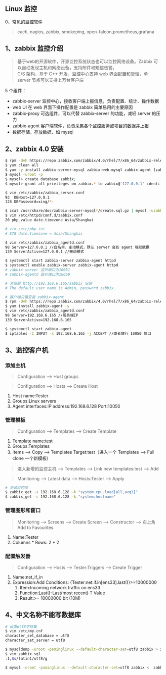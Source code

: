 ## Linux 监控
0、常见的监控软件
> cacti, nagios, zabbix, smokeping, open-falcon,prometheus,grafana 

## 1、zabbix 监控介绍
> 基于web的开源软件，开源监控系统状态也可以监控网络设备。Zabbix 可以自动发现主机和网络设备，支持邮件和短信告警。  
> C/S 架构，基于 C++ 开发，监控中心支持 web 界面配置和管理，单 server 节点可以支持上万台客户端

5 个组件：
- zabbix-server 监控中心，接收客户端上报信息，负责配置、统计、操作数据
- web UI 在 web 界面下操作配置是 zabbix 简单易用的主要原因
- zabbix-proxy 可选组件，可以代替 zabbix-server 的功能，减轻 server 的压力
- zabbix-agent 客户端软件，负责采集各个监控服务或项目的数据并上报
- 数据存储，存放数据，如 mysql

## 2、zabbix 4.0 安装
```bash
$ rpm -Uvh https://repo.zabbix.com/zabbix/4.0/rhel/7/x86_64/zabbix-release-4.0-1.el7.noarch.rpm
$ yum clean all
$ yum -y install zabbix-server-mysql zabbix-web-mysql zabbix-agent [zabbix-get zabbix-web]
$ mysql -uroot -p
$ mysql> create database zabbix;
$ mysql> grant all privileges on zabbix.* to zabbix@'127.0.0.1' identified by 'password';

$ vim /etc/zabbix/zabbix_server.conf
93  DBHost=127.0.0.1
128 DBPassword=xing/*-

$ zcat /usr/share/doc/zabbix-server-mysql*/create.sql.gz | mysql -uzabbix -h127.0.0.1 -p zabbix
$ vim /etc/httpd/conf.d/zabbix.conf
20 php_value date.timezone Asia/Shanghai

# vim /etc/php.ini
# 878 date.timezone = Asia/Shanghai

$ vim /etc/zabbix/zabbix_agentd.conf
98 Server=127.0.0.1 //白名单，主动模式，默认 server 会到 agent 端取数据
139 ServerActive=127.0.0.1 //被动模式

$ systemctl start zabbix-server zabbix-agent httpd
$ systemctl enable zabbix-server zabbix-agent httpd
# zabbix-server 监听端口为10051
# zabbix-agentd 监听端口为10050

# 浏览器 http://192.168.6.165/zabbix 安装
# The default user name is Admin, password zabbix.
```
```bash
# 客户端只需安装 zabbix-agent
$ rpm -Uvh https://repo.zabbix.com/zabbix/4.0/rhel/7/x86_64/zabbix-release-4.0-1.el7.noarch.rpm
$ yum install zabbix-agent -y
$ vim /etc/zabbix/zabbix_agentd.conf
98 Server=192.168.6.165 //服务端IP
139 ServerActive=192.168.6.165

$ systemctl start zabbix-agent
$ iptables -I INPUT -s 192.168.6.165 -j ACCEPT //或者放行 10050 端口
```

## 3、监控客户机
### 添加主机
> Configuration --> Host groups

> Configuration --> Hosts --> Create Host
1. Host name:Tester
2. Groups:Linux servers
3. Agent interfaces:IP address:192.168.6.128 Port:10050

### 管理模板
> Configuration --> Templates --> Create Template
1. Template name:test
2. Groups:Templates
3. Items --> Copy --> Templates Target:test（进入一个 Templates --> Full clone 一个新模板）

> 进入新增的监控主机 --> Templates --> Link new templates:test --> Add

> Monitoring --> Latest data --> Hosts:Tester --> Apply

```bash
# 测试监控项
$ zabbix_get -s 192.168.6.128 -k "system.cpu.load[all,avg1]"
$ zabbix_get -s 192.168.6.128 -k "system.hostname"
```

### 管理图形和窗口
> Monitoring --> Screens --> Create Screen --> Constructor --> 右上角 Add to Favourites
1. Name:Tester
2. Columns * Rows: 2 * 2


### 配置触发器
> Configuration --> Hosts --> Tester:Triggers --> Create Trigger
1. Name:net_if_in
2. Expression:Add Conditions: {Tester:net.if.in[ens33].last()}>=10000000
    1. Item:Incoming network traffic on ens33
    2. Function:Last()-Last(most recent) T Value
    3. Result:>= 10000000 bit (10M) 

## 4、中文名称不能写数据库
```bash
# 设置utf8字符集
$ vim /etc/my.cnf
character_set_database = utf8
character_set_server = utf8

$ mysqldump -uroot -paminglinux --default-character-set=utf8 zabbix > zabbix.sql
$ vim zabbix.sql  
:1,$s/latin1/utf8/g

$ mysql -uroot -paminglinux --default-character-set=utf8 zabbix <  zabbix.s
```
